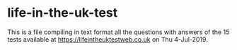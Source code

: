 # life-in-the-uk-test

This is a file compiling in text format all the questions with answers of the 15 tests available at https://lifeintheuktestweb.co.uk on Thu 4-Jul-2019.
